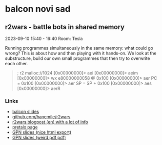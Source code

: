 # balcon novi sad

## r2wars - battle bots in shared memory

2023-09-10 15:40 - 16:40
Room: Tesla

Running programmes simultaneously in the same memory: what could go wrong? This is about how and then playing with it hands-on. We look at the substructure, build our own small programmes that then try to overwrite each other.

> ; r2 malloc://1024
> [0x00000000]> aei
> [0x00000000]> aeim
> [0x00000000]> wx e80000000058 @ 0x100
> [0x00000000]> aer PC = 0x100
> [0x00000000]> aer SP = SP + 0x100
> [0x00000000]> aes
> [0x00000000]> aerR

### Links

- [balcon slides](./r2wars.pdf)
- [github.com/hanemile/r2wars](https://github.com/hanemile/r2wars)
- [r2wars blogpost (en) with a lot of info](/blog/2020/10-10-r2wars/)
- [pretalx page](https://cfp.balccon.org/balccon2k23/talk/SNH8QR/)
- [GPN slides (nice html export)](../06-GPN/.r2wars_GPN21/presentation.htm)
- [GPN slides (weird pdf pdf)](../06-GPN/r2wars_GPN21.pdf)
